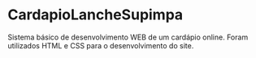 # CardapioLancheSupimpa
Sistema básico de desenvolvimento WEB de um cardápio online.
Foram utilizados HTML e CSS para o desenvolvimento do site.
